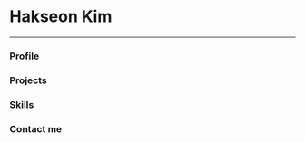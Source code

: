 # Hakseon Kim
---

<h3> Profile </h3>





<h3> Projects </h3>



<h3> Skills </h3>




<h3> Contact me </h3>
